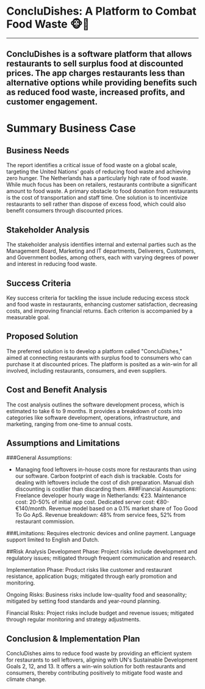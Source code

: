 # ConcluDishes: A Platform to Combat Food Waste 🐵🍌
---
ConcluDishes is a software platform that allows restaurants to sell surplus food at discounted prices. The app charges restaurants less than alternative options while providing benefits such as reduced food waste, increased profits, and customer engagement.
---
# Summary Business Case
## Business Needs
The report identifies a critical issue of food waste on a global scale, targeting the United Nations' goals of reducing food waste and achieving zero hunger. The Netherlands has a particularly high rate of food waste. While much focus has been on retailers, restaurants contribute a significant amount to food waste. A primary obstacle to food donation from restaurants is the cost of transportation and staff time. One solution is to incentivize restaurants to sell rather than dispose of excess food, which could also benefit consumers through discounted prices.

## Stakeholder Analysis
The stakeholder analysis identifies internal and external parties such as the Management Board, Marketing and IT departments, Deliverers, Customers, and Government bodies, among others, each with varying degrees of power and interest in reducing food waste.

## Success Criteria
Key success criteria for tackling the issue include reducing excess stock and food waste in restaurants, enhancing customer satisfaction, decreasing costs, and improving financial returns. Each criterion is accompanied by a measurable goal.

## Proposed Solution
The preferred solution is to develop a platform called "ConcluDishes," aimed at connecting restaurants with surplus food to consumers who can purchase it at discounted prices. The platform is posited as a win-win for all involved, including restaurants, consumers, and even suppliers.

## Cost and Benefit Analysis
The cost analysis outlines the software development process, which is estimated to take 6 to 9 months. It provides a breakdown of costs into categories like software development, operations, infrastructure, and marketing, ranging from one-time to annual costs.

## Assumptions and Limitations
###General Assumptions:
- Managing food leftovers in-house costs more for restaurants than using our software.
Carbon footprint of each dish is trackable.
Costs for dealing with leftovers include the cost of dish preparation.
Manual dish discounting is costlier than discarding them.
###Financial Assumptions:
Freelance developer hourly wage in Netherlands: €23.
Maintenance cost: 20-50% of initial app cost.
Dedicated server cost: €80-€140/month.
Revenue model based on a 0.1% market share of Too Good To Go ApS.
Revenue breakdown: 48% from service fees, 52% from restaurant commission.

###Limitations:
Requires electronic devices and online payment.
Language support limited to English and Dutch.

##Risk Analysis
Development Phase: Project risks include development and regulatory issues; mitigated through frequent communication and research.

Implementation Phase: Product risks like customer and restaurant resistance, application bugs; mitigated through early promotion and monitoring.

Ongoing Risks: Business risks include low-quality food and seasonality; mitigated by setting food standards and year-round planning.

Financial Risks: Project risks include budget and revenue issues; mitigated through regular monitoring and strategy adjustments.

## Conclusion & Implementation Plan
ConcluDishes aims to reduce food waste by providing an efficient system for restaurants to sell leftovers, aligning with UN's Sustainable Development Goals 2, 12, and 13. It offers a win-win solution for both restaurants and consumers, thereby contributing positively to mitigate food waste and climate change.

